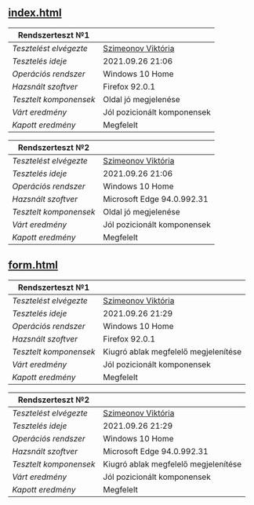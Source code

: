 ## [index.html](../src/index.html)
|Rendszerteszt №1|  |
|--------------------------|-----------------------------|
| *Tesztelést elvégezte* | [Szimeonov Viktória](https://github.com/SzimeonovViki)|
| *Tesztelés ideje*     | 2021.09.26 21:06            |
| *Operációs rendszer*   | Windows 10 Home             |
| *Hazsnált szoftver*   | Firefox 92.0.1              |
| *Tesztelt komponensek* | Oldal jó megjelenése        |
| *Várt eredmény*        | Jól pozicionált komponensek |
| *Kapott eredmény*      | Megfelelt                   |

|Rendszerteszt №2|  |
|--------------------------|-----------------------------|
| *Tesztelést elvégezte* | [Szimeonov Viktória](https://github.com/SzimeonovViki)|
| *Tesztelés ideje*      | 2021.09.26 21:06            |
| *Operációs rendszer*  | Windows 10 Home             |
| *Hazsnált szoftver*    | Microsoft Edge 94.0.992.31              |
| *Tesztelt komponensek* | Oldal jó megjelenése        |
| *Várt eredmény*     | Jól pozicionált komponensek |
| *Kapott eredmény*     | Megfelelt                   |

## [form.html](../src/form.html)
|Rendszerteszt №1|  |
|--------------------------|-----------------------------|
| *Tesztelést elvégezte* | [Szimeonov Viktória](https://github.com/SzimeonovViki)|
| *Tesztelés ideje*     | 2021.09.26 21:29            |
| *Operációs rendszer*   | Windows 10 Home             |
| *Hazsnált szoftver*   | Firefox 92.0.1              |
| *Tesztelt komponensek* | Kiugró ablak megfelelő megjelenítése        |
| *Várt eredmény*        | Jól pozicionált komponensek |
| *Kapott eredmény*      | Megfelelt                   |

|Rendszerteszt №2|  |
|--------------------------|-----------------------------|
| *Tesztelést elvégezte* | [Szimeonov Viktória](https://github.com/SzimeonovViki)|
| *Tesztelés ideje*      | 2021.09.26 21:29            |
| *Operációs rendszer*  | Windows 10 Home             |
| *Hazsnált szoftver*    | Microsoft Edge 94.0.992.31              |
| *Tesztelt komponensek* | Kiugró ablak megfelelő megjelenítése        |
| *Várt eredmény*     | Jól pozicionált komponensek |
| *Kapott eredmény*     | Megfelelt                   |
